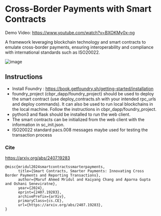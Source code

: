 # Cross-Border Payments with Smart Contracts

Demo Video:
https://www.youtube.com/watch?v=BXOKMy0x-ng


A framework leveraging blockchain technology and smart contracts to emulate cross-border payments, ensuring interoperability and compliance with international standards such as ISO20022. 

![image](https://github.com/user-attachments/assets/2a6ccf94-4b66-4b6b-8fcc-63244c3f2ffa)


## Instructions

* Install Foundry : https://book.getfoundry.sh/getting-started/installation 
* foundry_project (cbpr_dapp/foundry_project) should be used to deploy the smart contract (use deploy_contracts.sh with your intended rpc_urls and deploy commands). It can also be used to run local blockchains in the local machine. Follow the instructions in cbpr_dapp/foundry_project.
* python3 and flask should be installed to run the web client.
* The smart contracts can be initialized from the web client with the information in sc_init.json.
* ISO20022 standard pacs.008 messages maybe used for testing the transaction process


### Cite

https://arxiv.org/abs/2407.19283

```
@misc{mridul2024smartcontractssmarterpayments,
      title={Smart Contracts, Smarter Payments: Innovating Cross Border Payments and Reporting Transactions}, 
      author={Maruf Ahmed Mridul and Kaiyang Chang and Aparna Gupta and Oshani Seneviratne},
      year={2024},
      eprint={2407.19283},
      archivePrefix={arXiv},
      primaryClass={cs.CE},
      url={https://arxiv.org/abs/2407.19283}, 
}
